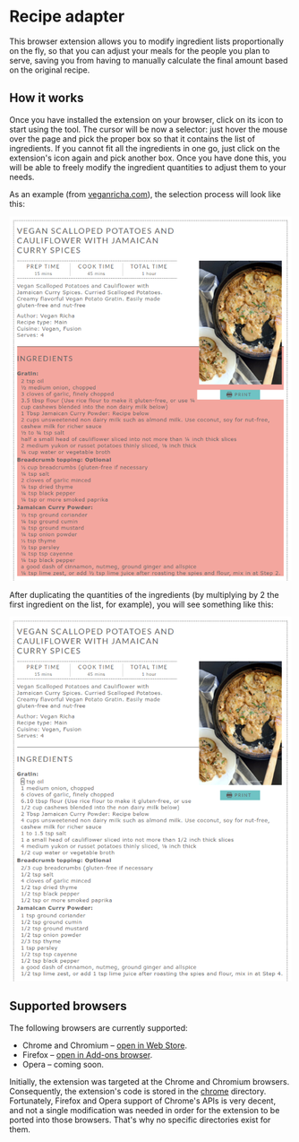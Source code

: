 # Recipe adapter
This browser extension allows you to modify ingredient lists proportionally on the fly, so that you can adjust your meals for the people you plan to serve, saving you from having to manually calculate the final amount based on the original recipe.

## How it works
Once you have installed the extension on your browser, click on its icon to start using the tool. The cursor will be now a selector: just hover the mouse over the page and pick the proper box so that it contains the list of ingredients. If you cannot fit all the ingredients in one go, just click on the extension's icon again and pick another box. Once you have done this, you will be able to freely modify the ingredient quantities to adjust them to your needs.

As an example (from [veganricha.com](http://www.veganricha.com/)), the selection process will look like this:

![recipe adapter ingredient selection example](images/examples/ingredient-selection.png)

After duplicating the quantities of the ingredients (by multiplying by 2 the first ingredient on the list, for example), you will see something like this:

![recipe adapter ingredient modification example](images/examples/ingredient-modification.png)

## Supported browsers
The following browsers are currently supported:
- Chrome and Chromium – [open in Web Store](https://chrome.google.com/webstore/detail/recipe-adapter/milammgjlcmebbiiikmbfjjlcjepdilg/).
- Firefox – [open in Add-ons browser](https://addons.mozilla.org/en-US/firefox/addon/recipe-adapter/).
- Opera – coming soon.

Initially, the extension was targeted at the Chrome and Chromium browsers. Consequently, the extension's code is stored in the [chrome](chrome) directory. Fortunately, Firefox and Opera support of Chrome's APIs is very decent, and not a single modification was needed in order for the extension to be ported into those browsers. That's why no specific directories exist for them.
